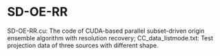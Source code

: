 # SD-OE-RR
SD-OE-RR.cu: The code of CUDA-based parallel subset-driven origin ensemble algorithm with resolution recovery; CC_data_listmode.txt: Test projection data of three sources with different shape.
